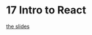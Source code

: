 <h1>17 Intro to React</h1>

[the slides](https://joncancode.github.io/general_assembly_javascript_2019/17/index.html "slides")


